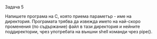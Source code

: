 Задача 5

Напишете програма на С, която приема параметър - име на директория. 
Програмата трябва да извежда името на най-скоро променения (по съдържание) файл в тази директория и
нейните поддиректории, чрез употребата на външни shell команди чрез pipe().

